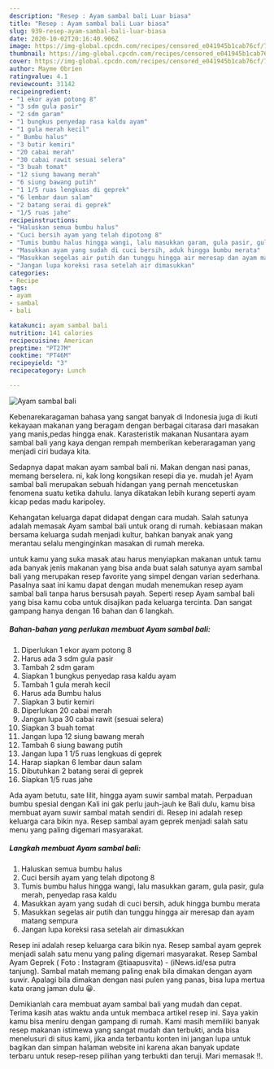 ```yaml
---
description: "Resep : Ayam sambal bali Luar biasa"
title: "Resep : Ayam sambal bali Luar biasa"
slug: 939-resep-ayam-sambal-bali-luar-biasa
date: 2020-10-02T20:16:40.906Z
image: https://img-global.cpcdn.com/recipes/censored_e041945b1cab76cf/751x532cq70/ayam-sambal-bali-foto-resep-utama.jpg
thumbnail: https://img-global.cpcdn.com/recipes/censored_e041945b1cab76cf/751x532cq70/ayam-sambal-bali-foto-resep-utama.jpg
cover: https://img-global.cpcdn.com/recipes/censored_e041945b1cab76cf/751x532cq70/ayam-sambal-bali-foto-resep-utama.jpg
author: Mayme Obrien
ratingvalue: 4.1
reviewcount: 31142
recipeingredient:
- "1 ekor ayam potong 8"
- "3 sdm gula pasir"
- "2 sdm garam"
- "1 bungkus penyedap rasa kaldu ayam"
- "1 gula merah kecil"
- " Bumbu halus"
- "3 butir kemiri"
- "20 cabai merah"
- "30 cabai rawit sesuai selera"
- "3 buah tomat"
- "12 siung bawang merah"
- "6 siung bawang putih"
- "1 1/5 ruas lengkuas di geprek"
- "6 lembar daun salam"
- "2 batang serai di geprek"
- "1/5 ruas jahe"
recipeinstructions:
- "Haluskan semua bumbu halus"
- "Cuci bersih ayam yang telah dipotong 8"
- "Tumis bumbu halus hingga wangi, lalu masukkan garam, gula pasir, gula merah, penyedap rasa kaldu"
- "Masukkan ayam yang sudah di cuci bersih, aduk hingga bumbu merata"
- "Masukkan segelas air putih dan tunggu hingga air meresap dan ayam matang sempura"
- "Jangan lupa koreksi rasa setelah air dimasukkan"
categories:
- Recipe
tags:
- ayam
- sambal
- bali

katakunci: ayam sambal bali 
nutrition: 141 calories
recipecuisine: American
preptime: "PT27M"
cooktime: "PT46M"
recipeyield: "3"
recipecategory: Lunch

---
```



![Ayam sambal bali](https://img-global.cpcdn.com/recipes/censored_e041945b1cab76cf/751x532cq70/ayam-sambal-bali-foto-resep-utama.jpg)

Kebenarekaragaman bahasa yang sangat banyak di Indonesia juga di ikuti kekayaan makanan yang beragam dengan berbagai citarasa dari masakan yang manis,pedas hingga enak. Karasteristik makanan Nusantara ayam sambal bali yang kaya dengan rempah memberikan keberaragaman yang menjadi ciri budaya kita.


Sedapnya dapat makan ayam sambal bali ni. Makan dengan nasi panas, memang berselera. ni, kak long kongsikan resepi dia ye. mudah je! Ayam sambal bali merupakan sebuah hidangan yang pernah mencetuskan fenomena suatu ketika dahulu. Ianya dikatakan lebih kurang seperti ayam kicap pedas madu karipoley.

Kehangatan keluarga dapat didapat dengan cara mudah. Salah satunya adalah memasak Ayam sambal bali untuk orang di rumah. kebiasaan makan bersama keluarga sudah menjadi kultur, bahkan banyak anak yang merantau selalu menginginkan masakan di rumah mereka.

untuk kamu yang suka masak atau harus menyiapkan makanan untuk tamu ada banyak jenis makanan yang bisa anda buat salah satunya ayam sambal bali yang merupakan resep favorite yang simpel dengan varian sederhana. Pasalnya saat ini kamu dapat dengan mudah menemukan resep ayam sambal bali tanpa harus bersusah payah.
Seperti resep Ayam sambal bali yang bisa kamu coba untuk disajikan pada keluarga tercinta. Dan sangat gampang hanya dengan 16 bahan dan 6 langkah.


<!--inarticleads1-->

##### Bahan-bahan yang perlukan membuat Ayam sambal bali:

1. Diperlukan 1 ekor ayam potong 8
1. Harus ada 3 sdm gula pasir
1. Tambah 2 sdm garam
1. Siapkan 1 bungkus penyedap rasa kaldu ayam
1. Tambah 1 gula merah kecil
1. Harus ada  Bumbu halus
1. Siapkan 3 butir kemiri
1. Diperlukan 20 cabai merah
1. Jangan lupa 30 cabai rawit (sesuai selera)
1. Siapkan 3 buah tomat
1. Jangan lupa 12 siung bawang merah
1. Tambah 6 siung bawang putih
1. Jangan lupa 1 1/5 ruas lengkuas di geprek
1. Harap siapkan 6 lembar daun salam
1. Dibutuhkan 2 batang serai di geprek
1. Siapkan 1/5 ruas jahe


Ada ayam betutu, sate lilit, hingga ayam suwir sambal matah. Perpaduan bumbu spesial dengan Kali ini gak perlu jauh-jauh ke Bali dulu, kamu bisa membuat ayam suwir sambal matah sendiri di. Resep ini adalah resep keluarga cara bikin nya. Resep sambal ayam geprek menjadi salah satu menu yang paling digemari masyarakat. 

<!--inarticleads2-->

##### Langkah membuat  Ayam sambal bali:

1. Haluskan semua bumbu halus
1. Cuci bersih ayam yang telah dipotong 8
1. Tumis bumbu halus hingga wangi, lalu masukkan garam, gula pasir, gula merah, penyedap rasa kaldu
1. Masukkan ayam yang sudah di cuci bersih, aduk hingga bumbu merata
1. Masukkan segelas air putih dan tunggu hingga air meresap dan ayam matang sempura
1. Jangan lupa koreksi rasa setelah air dimasukkan


Resep ini adalah resep keluarga cara bikin nya. Resep sambal ayam geprek menjadi salah satu menu yang paling digemari masyarakat. Resep Sambal Ayam Geprek ( Foto : Instagram @tiaapusvita) - (iNews.id/esa putra tanjung). Sambal matah memang paling enak bila dimakan dengan ayam suwir. Apalagi bila dimakan dengan nasi pulen yang panas, bisa lupa mertua kata orang jaman dulu 😀. 

Demikianlah cara membuat ayam sambal bali yang mudah dan cepat. Terima kasih atas waktu anda untuk membaca artikel resep ini. Saya yakin kamu bisa meniru dengan gampang di rumah. Kami masih memiliki banyak resep makanan istimewa yang sangat mudah dan terbukti, anda bisa menelusuri di situs kami, jika anda terbantu konten ini jangan lupa untuk bagikan dan simpan halaman website ini karena akan banyak update terbaru untuk resep-resep pilihan yang terbukti dan teruji. Mari memasak !!. 

